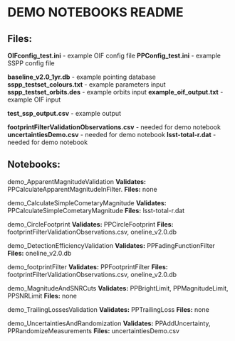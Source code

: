 # DEMO NOTEBOOKS README



## Files:

**OIFconfig_test.ini** - example OIF config file
**PPConfig_test.ini** - example SSPP config file

**baseline_v2.0_1yr.db** - example pointing database
**sspp_testset_colours.txt** - example parameters input
**sspp_testset_orbits.des** - example orbits input
**example_oif_output.txt** - example OIF input

**test_ssp_output.csv** - example output

**footprintFilterValidationObservations.csv** - needed for demo notebook
**uncertaintiesDemo.csv** - needed for demo notebook
**lsst-total-r.dat** - needed for demo notebook



## Notebooks:

demo_ApparentMagnitudeValidation
**Validates:** PPCalculateApparentMagnitudeInFilter.
**Files:** none

demo_CalculateSimpleCometaryMagnitude
**Validates:** PPCalculateSimpleCometaryMagnitude
**Files:** lsst-total-r.dat

demo_CircleFootprint
**Validates:** PPCircleFootprint
**Files:** footprintFilterValidationObservations.csv, oneline_v2.0.db

demo_DetectionEfficiencyValidation
**Validates:** PPFadingFunctionFilter
**Files:** oneline_v2.0.db

demo_footprintFilter
**Validates:** PPFootprintFilter
**Files:** footprintFilterValidationObservations.csv, oneline_v2.0.db

demo_MagnitudeAndSNRCuts
**Validates:** PPBrightLimit, PPMagnitudeLimit, PPSNRLimit
**Files:** none

demo_TrailingLossesValidation
**Validates:** PPTrailingLoss
**Files:** none

demo_UncertaintiesAndRandomization
**Validates:** PPAddUncertainty, PPRandomizeMeasurements
**Files:** uncertaintiesDemo.csv
